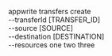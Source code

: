 appwrite transfers create \
        --transferId [TRANSFER_ID] \
        --source [SOURCE] \
        --destination [DESTINATION] \
        --resources one two three
